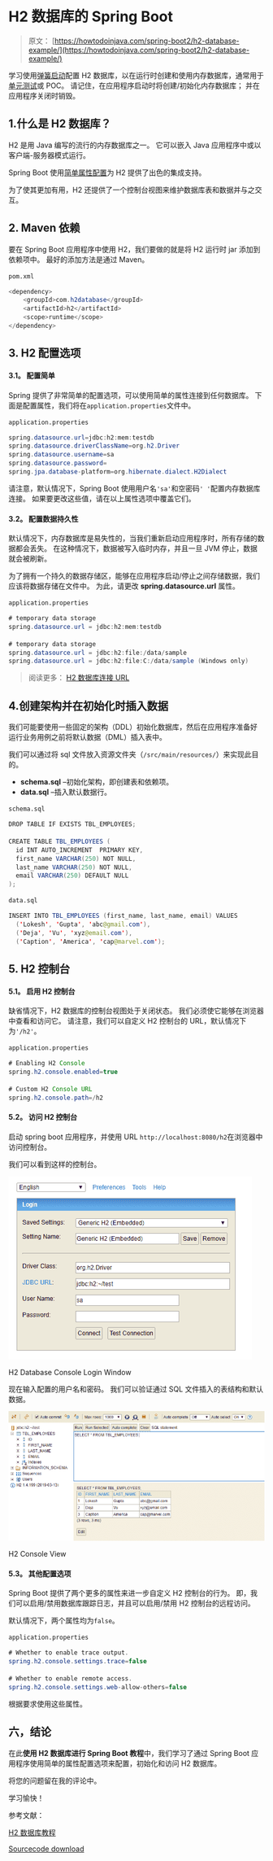 # H2 数据库的 Spring Boot

> 原文： [https://howtodoinjava.com/spring-boot2/h2-database-example/](https://howtodoinjava.com/spring-boot2/h2-database-example/)

学习使用[弹簧启动](https://howtodoinjava.com/spring-boot-tutorials/)配置 H2 数据库，以在运行时创建和使用内存数据库，通常用于[单元测试](https://howtodoinjava.com/junit-4/)或 POC。 请记住，在应用程序启动时将创建/初始化内存数据库； 并在应用程序关闭时销毁。

## 1.什么是 H2 数据库？

H2 是用 Java 编写的流行的内存数据库之一。 它可以嵌入 Java 应用程序中或以客户端-服务器模式运行。

Spring Boot 使用[简单属性配置](https://docs.spring.io/spring-boot/docs/current/reference/html/common-application-properties.html)为 H2 提供了出色的集成支持。

为了使其更加有用，H2 还提供了一个控制台视图来维护数据库表和数据并与之交互。

## 2\. Maven 依赖

要在 Spring Boot 应用程序中使用 H2，我们要做的就是将 H2 运行时 jar 添加到依赖项中。 最好的添加方法是通过 Maven。

`pom.xml`

```java
<dependency>
    <groupId>com.h2database</groupId>
    <artifactId>h2</artifactId>
    <scope>runtime</scope>
</dependency>

```

## 3\. H2 配置选项

#### 3.1。 配置简单

Spring 提供了非常简单的配置选项，可以使用简单的属性连接到任何数据库。 下面是配置属性，我们将在`application.properties`文件中。

`application.properties`

```java
spring.datasource.url=jdbc:h2:mem:testdb
spring.datasource.driverClassName=org.h2.Driver
spring.datasource.username=sa
spring.datasource.password=
spring.jpa.database-platform=org.hibernate.dialect.H2Dialect

```

请注意，默认情况下，Spring Boot 使用用户名`'sa'`和空密码`' '`配置内存数据库连接。 如果要更改这些值，请在以上属性选项中覆盖它们。

#### 3.2。 配置数据持久性

默认情况下，内存数据库是易失性的，当我们重新启动应用程序时，所有存储的数据都会丢失。 在这种情况下，数据被写入临时内存，并且一旦 JVM 停止，数据就会被刷新。

为了拥有一个持久的数据存储区，能够在应用程序启动/停止之间存储数据，我们应该将数据存储在文件中。 为此，请更改 **spring.datasource.url** 属性。

`application.properties`

```java
# temporary data storage
spring.datasource.url = jdbc:h2:mem:testdb

# temporary data storage
spring.datasource.url = jdbc:h2:file:/data/sample
spring.datasource.url = jdbc:h2:file:C:/data/sample (Windows only)

```

> 阅读更多： [H2 数据库连接 URL](http://www.h2database.com/html/features.html#database_url)

## 4.创建架构并在初始化时插入数据

我们可能要使用一些固定的架构（DDL）初始化数据库，然后在应用程序准备好运行业务用例之前将默认数据（DML）插入表中。

我们可以通过将 sql 文件放入资源文件夹（`/src/main/resources/`）来实现此目的。

*   **schema.sql** –初始化架构，即创建表和依赖项。
*   **data.sql** –插入默认数据行。

`schema.sql`

```java
DROP TABLE IF EXISTS TBL_EMPLOYEES;

CREATE TABLE TBL_EMPLOYEES (
  id INT AUTO_INCREMENT  PRIMARY KEY,
  first_name VARCHAR(250) NOT NULL,
  last_name VARCHAR(250) NOT NULL,
  email VARCHAR(250) DEFAULT NULL
);

```

`data.sql`

```java
INSERT INTO TBL_EMPLOYEES (first_name, last_name, email) VALUES
  ('Lokesh', 'Gupta', 'abc@gmail.com'),
  ('Deja', 'Vu', 'xyz@email.com'),
  ('Caption', 'America', 'cap@marvel.com');

```

## 5\. H2 控制台

#### 5.1。 启用 H2 控制台

缺省情况下，H2 数据库的控制台视图处于关闭状态。 我们必须使它能够在浏览器中查看和访问它。 请注意，我们可以自定义 H2 控制台的 URL，默认情况下为`'/h2'`。

`application.properties`

```java
# Enabling H2 Console
spring.h2.console.enabled=true

# Custom H2 Console URL
spring.h2.console.path=/h2

```

#### 5.2。 访问 H2 控制台

启动 spring boot 应用程序，并使用 URL `http://localhost:8080/h2`在浏览器中访问控制台。

我们可以看到这样的控制台。

![H2 Database Console Login Window](img/28ee51283d90b00ccd88db85a9aeb842.jpg)

H2 Database Console Login Window

现在输入配置的用户名和密码。 我们可以验证通过 SQL 文件插入的表结构和默认数据。

![H2 Console View](img/36a7a0b18a8d5d0058f190b962ddfe1e.jpg)

H2 Console View

#### 5.3。 其他配置选项

Spring Boot 提供了两个更多的属性来进一步自定义 H2 控制台的行为。 即，我们可以启用/禁用数据库跟踪日志，并且可以启用/禁用 H2 控制台的远程访问。

默认情况下，两个属性均为`false`。

`application.properties`

```java
# Whether to enable trace output.
spring.h2.console.settings.trace=false 

# Whether to enable remote access.
spring.h2.console.settings.web-allow-others=false 

```

根据要求使用这些属性。

## 六，结论

在此**使用 H2 数据库进行 Spring Boot 教程**中，我们学习了通过 Spring Boot 应用程序使用简单的属性配置选项来配置，初始化和访问 H2 数据库。

将您的问题留在我的评论中。

学习愉快！

参考文献：

[H2 数据库教程](http://www.h2database.com/html/tutorial.html)

[Sourcecode download](https://howtodoinjava.com/wp-content/downloads/spring-boot-hibernate-crud-demo.zip)